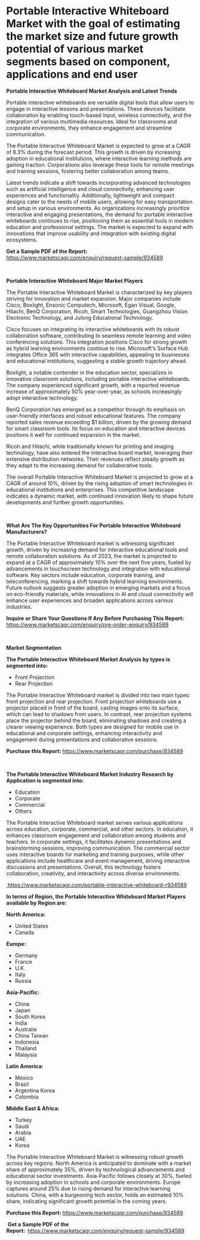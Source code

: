 <p><h1>Portable Interactive Whiteboard Market with the goal of estimating the market size and future growth potential of various market segments based on component, applications and end user</h1></p><p><strong>Portable Interactive Whiteboard Market Analysis and Latest Trends</strong></p>
<p><p>Portable interactive whiteboards are versatile digital tools that allow users to engage in interactive lessons and presentations. These devices facilitate collaboration by enabling touch-based input, wireless connectivity, and the integration of various multimedia resources. Ideal for classrooms and corporate environments, they enhance engagement and streamline communication.</p><p>The Portable Interactive Whiteboard Market is expected to grow at a CAGR of 8.3% during the forecast period. This growth is driven by increasing adoption in educational institutions, where interactive learning methods are gaining traction. Corporations also leverage these tools for remote meetings and training sessions, fostering better collaboration among teams. </p><p>Latest trends indicate a shift towards incorporating advanced technologies such as artificial intelligence and cloud connectivity, enhancing user experiences and functionality. Additionally, lightweight and compact designs cater to the needs of mobile users, allowing for easy transportation and setup in various environments. As organizations increasingly prioritize interactive and engaging presentations, the demand for portable interactive whiteboards continues to rise, positioning them as essential tools in modern education and professional settings. The market is expected to expand with innovations that improve usability and integration with existing digital ecosystems.</p></p>
<p><strong>Get a Sample PDF of the Report:&nbsp;</strong> <a href="https://www.marketscagr.com/enquiry/request-sample/934589?utm_campaign=3363&utm_medium=2&utm_source=Github&utm_content=ia&utm_term=18042025&utm_id=portable-interactive-whiteboard">https://www.marketscagr.com/enquiry/request-sample/934589</a></p>
<p>&nbsp;</p>
<p><strong>Portable Interactive Whiteboard Major Market Players</strong></p>
<p><p>The Portable Interactive Whiteboard Market is characterized by key players striving for innovation and market expansion. Major companies include Cisco, Boxlight, Ensonic Computech, Microsoft, Egan Visual, Google, Hitachi, BenQ Corporation, Ricoh, Smart Technologies, Guangzhou Vision Electronic Technology, and Julong Educational Technology.</p><p>Cisco focuses on integrating its interactive whiteboards with its robust collaboration software, contributing to seamless remote learning and video conferencing solutions. This integration positions Cisco for strong growth as hybrid learning environments continue to rise. Microsoft's Surface Hub integrates Office 365 with interactive capabilities, appealing to businesses and educational institutions, suggesting a stable growth trajectory ahead.</p><p>Boxlight, a notable contender in the education sector, specializes in innovative classroom solutions, including portable interactive whiteboards. The company experienced significant growth, with a reported revenue increase of approximately 50% year-over-year, as schools increasingly adopt interactive technology.</p><p>BenQ Corporation has emerged as a competitor through its emphasis on user-friendly interfaces and robust educational features. The company reported sales revenue exceeding $1 billion, driven by the growing demand for smart classroom tools. Its focus on education and interactive devices positions it well for continued expansion in the market.</p><p>Ricoh and Hitachi, while traditionally known for printing and imaging technology, have also entered the interactive board market, leveraging their extensive distribution networks. Their revenues reflect steady growth as they adapt to the increasing demand for collaborative tools.</p><p>The overall Portable Interactive Whiteboard Market is projected to grow at a CAGR of around 10%, driven by the rising adoption of smart technologies in educational institutions and enterprises. This competitive landscape indicates a dynamic market, with continued innovation likely to shape future developments and further growth opportunities.</p></p>
<p>&nbsp;</p>
<p><strong>What Are The Key Opportunities For Portable Interactive Whiteboard Manufacturers?</strong></p>
<p><p>The Portable Interactive Whiteboard market is witnessing significant growth, driven by increasing demand for interactive educational tools and remote collaboration solutions. As of 2023, the market is projected to expand at a CAGR of approximately 10% over the next five years, fueled by advancements in touchscreen technology and integration with educational software. Key sectors include education, corporate training, and teleconferencing, marking a shift towards hybrid learning environments. Future outlook suggests greater adoption in emerging markets and a focus on eco-friendly materials, while innovations in AI and cloud connectivity will enhance user experiences and broaden applications across various industries.</p></p>
<p><strong>Inquire or Share Your Questions If Any Before Purchasing This Report:</strong> <a href="https://www.marketscagr.com/enquiry/pre-order-enquiry/934589?utm_campaign=3363&utm_medium=2&utm_source=Github&utm_content=ia&utm_term=18042025&utm_id=portable-interactive-whiteboard">https://www.marketscagr.com/enquiry/pre-order-enquiry/934589</a></p>
<p>&nbsp;</p>
<p><strong>Market Segmentation</strong></p>
<p><strong>The Portable Interactive Whiteboard Market Analysis by types is segmented into:</strong></p>
<p><ul><li>Front Projection</li><li>Rear Projection</li></ul></p>
<p><p>The Portable Interactive Whiteboard market is divided into two main types: front projection and rear projection. Front projection whiteboards use a projector placed in front of the board, casting images onto its surface, which can lead to shadows from users. In contrast, rear projection systems place the projector behind the board, eliminating shadows and creating a clearer viewing experience. Both types are designed for mobile use in educational and corporate settings, enhancing interactivity and engagement during presentations and collaborative sessions.</p></p>
<p><strong>Purchase this Report:&nbsp;</strong><a href="https://www.marketscagr.com/purchase/934589?utm_campaign=3363&utm_medium=2&utm_source=Github&utm_content=ia&utm_term=18042025&utm_id=portable-interactive-whiteboard">https://www.marketscagr.com/purchase/934589</a></p>
<p>&nbsp;</p>
<p><strong>The Portable Interactive Whiteboard Market Industry Research by Application is segmented into:</strong></p>
<p><ul><li>Education</li><li>Corporate</li><li>Commercial</li><li>Others</li></ul></p>
<p><p>The Portable Interactive Whiteboard market serves various applications across education, corporate, commercial, and other sectors. In education, it enhances classroom engagement and collaboration among students and teachers. In corporate settings, it facilitates dynamic presentations and brainstorming sessions, improving communication. The commercial sector uses interactive boards for marketing and training purposes, while other applications include healthcare and event management, driving interactive discussions and presentations. Overall, this technology fosters collaboration, creativity, and interactivity across diverse environments.</p></p>
<p><a href="https://www.marketscagr.com/portable-interactive-whiteboard-r934589?utm_campaign=3363&utm_medium=2&utm_source=Github&utm_content=ia&utm_term=18042025&utm_id=portable-interactive-whiteboard">&nbsp;https://www.marketscagr.com/portable-interactive-whiteboard-r934589</a></p>
<p><strong>In terms of Region, the Portable Interactive Whiteboard Market Players available by Region are:</strong></p>
<p>
    <p> <strong> North America: </strong>
        <ul>
            <li>United States</li>
            <li>Canada</li>
        </ul>
        </p> 
    <p> <strong> Europe: </strong>
        <ul>
            <li>Germany</li>
            <li>France</li>
            <li>U.K.</li>
            <li>Italy</li>
            <li>Russia</li>
        </ul>
        </p> 
    <p> <strong> Asia-Pacific: </strong>
        <ul>
            <li>China</li>
            <li>Japan</li>
            <li>South Korea</li>
            <li>India</li>
            <li>Australia</li>
            <li>China Taiwan</li>
            <li>Indonesia</li>
            <li>Thailand</li>
            <li>Malaysia</li>
        </ul>
        </p> 
    <p> <strong> Latin America: </strong>
        <ul>
            <li>Mexico</li>
            <li>Brazil</li>
            <li>Argentina Korea</li>
            <li>Colombia</li>
        </ul>
        </p> 
    <p> <strong> Middle East & Africa: </strong>
        <ul>
            <li>Turkey</li>
            <li>Saudi</li>
            <li>Arabia</li>
            <li>UAE</li>
            <li>Korea</li>
        </ul>
    </p>
    </p>
<p><p>The Portable Interactive Whiteboard Market is witnessing robust growth across key regions. North America is anticipated to dominate with a market share of approximately 35%, driven by technological advancements and educational sector investments. Asia-Pacific follows closely at 30%, fueled by increasing adoption in schools and corporate environments. Europe captures around 25% due to rising demand for interactive learning solutions. China, with a burgeoning tech sector, holds an estimated 10% share, indicating significant growth potential in the coming years.</p></p>
<p><strong>Purchase this Report: </strong><a href="https://www.marketscagr.com/purchase/934589?utm_campaign=3363&utm_medium=2&utm_source=Github&utm_content=ia&utm_term=18042025&utm_id=portable-interactive-whiteboard">https://www.marketscagr.com/purchase/934589</a></p>
<p>&nbsp;<strong>Get a Sample PDF of the Report:&nbsp;&nbsp;</strong><a href="https://www.marketscagr.com/enquiry/request-sample/934589?utm_campaign=3363&utm_medium=2&utm_source=Github&utm_content=ia&utm_term=18042025&utm_id=portable-interactive-whiteboard">https://www.marketscagr.com/enquiry/request-sample/934589</a></p>
<p><strong></strong></p>
<p><p></p><p></p><p></p></p>
